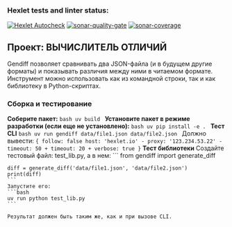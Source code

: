 ### Hexlet tests and linter status:

[![Hexlet Autocheck](https://github.com/vlrkors/python-project-50/actions/workflows/hexlet-check.yml/badge.svg)](https://github.com/vlrkors/python-project-50/actions/workflows/hexlet-check.yml)
[![sonar-quality-gate](https://sonarcloud.io/api/project_badges/measure?project=vlrkors_python-project-50&metric=alert_status)](https://sonarcloud.io/summary/new_code?id=vlrkors_python-project-50)
[![sonar-coverage](https://sonarcloud.io/api/project_badges/measure?project=vlrkors_python-project-50&metric=coverage)](https://sonarcloud.io/summary/new_code?id=vlrkors_python-project-50)

## Проект: ВЫЧИСЛИТЕЛЬ ОТЛИЧИЙ

Gendiff позволяет сравнивать два JSON-файла (и в будущем другие форматы) и показывать различия между ними в читаемом формате. Инструмент можно использовать как из командной строки, так и как библиотеку в Python-скриптах.

### Сборка и тестирование

**Соберите пакет:**
    ```bash
    uv build
    ```
**Установите пакет в режиме разработки (если еще не установлено):**
    ```bash
    uv pip install -e .
    ```
**Тест CLI**
    ```bash
    uv run gendiff data/file1.json data/file2.json
    ```
    Должно вывести:
    ```
    {
        follow: false
        host: 'hexlet.io'
      - proxy: '123.234.53.22'
      - timeout: 50
      + timeout: 20
      + verbose: true
    }
    ```
**Тест библиотеки**
    Создайте тестовый файл: test_lib.py, а в нем:
    ```
    from gendiff import generate_diff

    diff = generate_diff('data/file1.json', 'data/file2.json')
    print(diff)
    ```
    Запустите его:
    ```bash
    uv run python test_lib.py
    ```

    Результат должен быть таким же, как и при вызове CLI.
